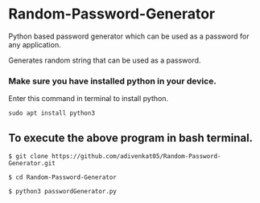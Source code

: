 # Random-Password-Generator

Python based password generator which can be used as a password for any application.

Generates random string that can be used as a password. 

### Make sure you have installed python in your device.

Enter this command in terminal to install python.
```
sudo apt install python3
```

## To execute the above program in bash terminal.    

```
$ git clone https://github.com/adivenkat05/Random-Password-Generator.git

$ cd Random-Password-Generator

$ python3 passwordGenerator.py 
```



